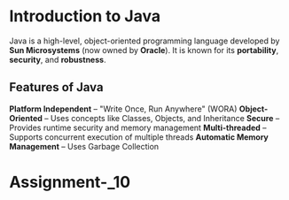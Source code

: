 # Introduction to Java

Java is a high-level, object-oriented programming language developed by **Sun Microsystems** (now owned by **Oracle**). It is known for its **portability**, **security**, and **robustness**.

## Features of Java

**Platform Independent** – "Write Once, Run Anywhere" (WORA)
**Object-Oriented** – Uses concepts like Classes, Objects, and Inheritance
**Secure** – Provides runtime security and memory management
**Multi-threaded** – Supports concurrent execution of multiple threads
**Automatic Memory Management** – Uses Garbage Collection


# Assignment-_10
